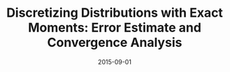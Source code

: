 ---
title: "Discretizing Distributions with Exact Moments: Error Estimate and Convergence Analysis"
collection: publications
link: https://doi.org/10.1137/140971269
venue: "SIAM Journal on Numerical Analysis"
date: 2015-09-01
coauthor: "Ken'ichiro Tanaka"
wpurl: https://arxiv.org/abs/1308.3753
excerpt: "(Numerical method, Mathematics) Convergence and error analysis of maximum entropy discretization of [Tanaka & Toda (2013)](https://doi.org/10.1016/j.econlet.2012.12.020)."
---